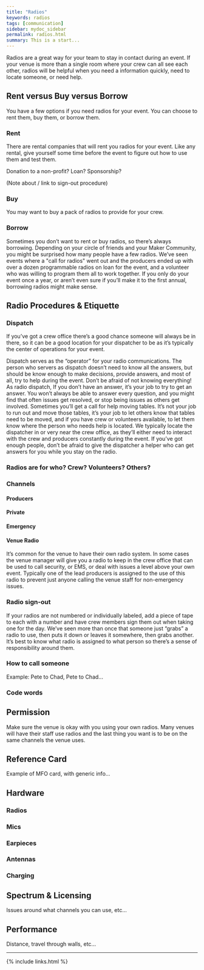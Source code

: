 ```yaml
---
title: "Radios"
keywords: radios
tags: [communication]
sidebar: mydoc_sidebar
permalink: radios.html
summary: This is a start...
---
```


Radios are a great way for your team to stay in contact during an event. If your venue is more than a single room where your crew can all see each other, radios will be helpful when you need a information quickly, need to locate someone, or need help.

## Rent versus Buy versus Borrow

You have a few options if you need radios for your event. You can choose to rent them, buy them, or borrow them.

### Rent

There are rental companies that will rent you radios for your event. Like any rental, give yourself some time before the event to figure out how to use them and test them.

Donation to a non-profit? Loan? Sponsorship?

(Note about / link to sign-out procedure)

### Buy

You may want to buy a pack of radios to provide for your crew.

### Borrow

Sometimes you don’t want to rent or buy radios, so there’s always borrowing. Depending on your circle of friends and your Maker Community, you might be surprised how many people have a few radios. We’ve seen events where a "call for radios" went out and the producers ended up with over a dozen programmable radios on loan for the event, and a volunteer who was willing to program them all to work together. If you only do your event once a year, or aren’t even sure if you’ll make it to the first annual, borrowing radios might make sense.

## Radio Procedures & Etiquette

### Dispatch

If you’ve got a crew office there’s a good chance someone will always be in there, so it can be a good location for your dispatcher to be as it’s typically the center of operations for your event.

Dispatch serves as the “operator” for your radio communications. The person who servers as dispatch doesn’t need to know all the answers, but should be know enough to make decisions, provide answers, and most of all, try to help during the event. Don’t be afraid of not knowing everything! As radio dispatch, If you don’t have an answer, it’s your job to try to get an answer. You won’t always be able to answer every question, and you might find that often issues get resolved, or stop being issues as others get involved. Sometimes you’ll get a call for help moving tables. It’s not your job to run out and move those tables, it’s your job to let others know that tables need to be moved, and if you have crew or volunteers available, to let them know where the person who needs help is located. We typically locate the dispatcher in or very near the crew office, as they’ll either need to interact with the crew and producers constantly during the event. If you’ve got enough people, don’t be afraid to give the dispatcher a helper who can get answers for you while you stay on the radio.

### Radios are for who? Crew? Volunteers? Others?

### Channels

#### Producers

#### Private

#### Emergency

#### Venue Radio

It’s common for the venue to have their own radio system. In some cases the venue manager will give you a radio to keep in the crew office that can be used to call security, or EMS, or deal with issues a level above your own event. Typically one of the lead producers is assigned to the use of this radio to prevent just anyone calling the venue staff for non-emergency issues.

### Radio sign-out

If your radios are not numbered or individually labeled, add a piece of tape to each with a number and have crew members sign them out when taking one for the day. We’ve seen more than once that someone just “grabs” a radio to use, then puts it down or leaves it somewhere, then grabs another. It’s best to know what radio is assigned to what person so there’s a sense of responsibility around them. 

### How to call someone

Example: Pete to Chad, Pete to Chad...

### Code words



## Permission

Make sure the venue is okay with you using your own radios. Many venues will have their staff use radios and the last thing you want is to be on the same channels the venue uses.

## Reference Card

Example of MFO card, with generic info...

## Hardware

### Radios

### Mics

### Earpieces

### Antennas

### Charging

## Spectrum & Licensing

Issues around what channels you can use, etc...

## Performance

Distance, travel through walls, etc...

---

{% include links.html %}
